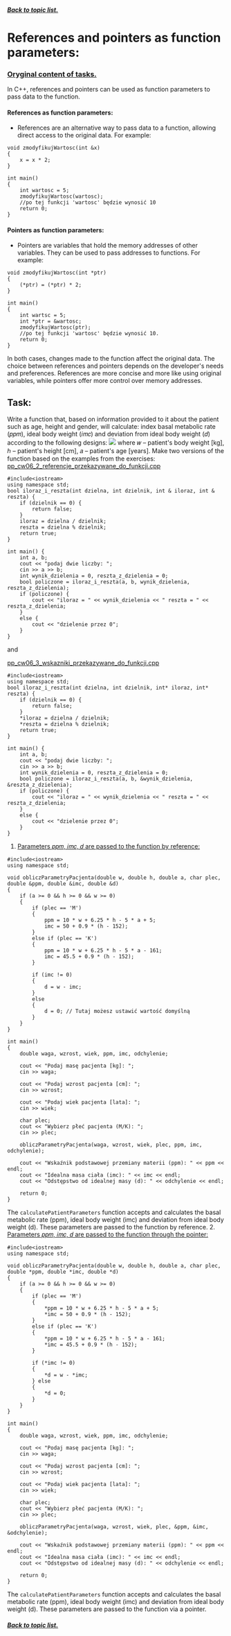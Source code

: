 ##### [Back to topic list.](/first_semester_C++/first_semester_C++.md)
# References and pointers as function parameters:
<!--
W języku C++, referencje i wskaźniki mogą być używane jako parametry funkcji w celu przekazania danych dco funkcji.
#### Referencje jako parametry funkcji:
* Referencje to alternatywny sposób przekazywania danych do funkcji, umożliwiający bezpośredni dostęp do oryginalnych danych. Na przykład:
```
void zmodyfikujWartosc(int &x)
{
    x = x * 2;
}

int main()
{
    int wartosc = 5;
    zmodyfikujWartosc(wartosc);
    //po tej funkcji 'wartosc' będzie wynosić 10
    return 0;
}
```
#### Wskaźniki jako parametry funkcji:
* Wskaźniki to zmienne, które przechowują adresy pamięci innych zmiennych. Mogą być używane do przekazywania adresów do funkcji. Na przykład:
```
void zmodyfikujWartosc(int *ptr)
{
    (*ptr) = (*ptr) * 2;
}

int main()
{
    int wartsc = 5;
    int *ptr = &wartosc;
    zmodyfikujWartosc(ptr);
    //po tej funkcji 'wartosc' będzie wynosić 10.
    return 0;
}
```
W obu przypadkach, zmiany wprowadzone w funkcji mają wpływ na oryginalne dane. Wybór między referencjami a wskaźnikami zależy od potrzeb i preferancji programisty. Referencje są bardziej zwięzłe i bardziej przypominają korzystamie z oryginalnych zmiennych, podczas gdy wskaźniki oferują większą kontrolę nad adresami pamięci.
-->
### [Oryginal content of tasks.](/first_semester_C++/19_11_23/pp%20cw06%20referencje%20i%20wskazniki.pdf)
In C++, references and pointers can be used as function parameters to pass data to the function.
#### References as function parameters:
* References are an alternative way to pass data to a function, allowing direct access to the original data. For example:
```
void zmodyfikujWartosc(int &x)
{
    x = x * 2;
}

int main()
{
    int wartosc = 5;
    zmodyfikujWartosc(wartosc);
    //po tej funkcji 'wartosc' będzie wynosić 10
    return 0;
}
```
#### Pointers as function parameters:
* Pointers are variables that hold the memory addresses of other variables. They can be used to pass addresses to functions. For example:
```
void zmodyfikujWartosc(int *ptr)
{
    (*ptr) = (*ptr) * 2;
}

int main()
{
    int wartsc = 5;
    int *ptr = &wartosc;
    zmodyfikujWartosc(ptr);
    //po tej funkcji 'wartosc' będzie wynosić 10.
    return 0;
}
```
In both cases, changes made to the function affect the original data. The choice between references and pointers depends on the developer's needs and preferences. References are more concise and more like using original variables, while pointers offer more control over memory addresses.
## Task:
Write a function that, based on information provided to it about the patient such as age, height and gender, will calculate: index
basal metabolic rate (𝑝𝑝𝑚), ideal body weight (𝑖𝑚𝑐) and deviation from ideal body weight (𝑑) according to
the following designs:
![](/first_semester_C++/19_11_23/task1_cw06_description.png)
where 𝑤 – patient's body weight [kg], ℎ – patient's height [cm], 𝑎 – patient's age [years].
Make two versions of the function based on the examples from the exercises: [pp_cw06_2_referencje_przekazywane_do_funkcji.cpp](/first_semester_C++/19_11_23/pp_cw06_2_referencje_przekazywane_do_funkcji.cpp) 
```
#include<iostream>
using namespace std;
bool iloraz_i_reszta(int dzielna, int dzielnik, int & iloraz, int & reszta) {
	if (dzielnik == 0) {
		return false;
	}
	iloraz = dzielna / dzielnik;
	reszta = dzielna % dzielnik;
	return true;
}

int main() {
	int a, b;
	cout << "podaj dwie liczby: ";
	cin >> a >> b;
	int wynik_dzielenia = 0, reszta_z_dzielenia = 0;
	bool policzone = iloraz_i_reszta(a, b, wynik_dzielenia, reszta_z_dzielenia);
	if (policzone) {
		cout << "iloraz = " << wynik_dzielenia << " reszta = " << reszta_z_dzielenia;
	}
	else {
		cout << "dzielenie przez 0";
	}
}
```
and 

[pp_cw06_3_wskazniki_przekazywane_do_funkcji.cpp](/first_semester_C++/19_11_23/pp_cw06_3_wskaźniki_przekazywane_do_funkcji.cpp)
```
#include<iostream>
using namespace std;
bool iloraz_i_reszta(int dzielna, int dzielnik, int* iloraz, int* reszta) {
	if (dzielnik == 0) {
		return false;
	}
	*iloraz = dzielna / dzielnik;
	*reszta = dzielna % dzielnik;
	return true;
}

int main() {
	int a, b;
	cout << "podaj dwie liczby: ";
	cin >> a >> b;
	int wynik_dzielenia = 0, reszta_z_dzielenia = 0;
	bool policzone = iloraz_i_reszta(a, b, &wynik_dzielenia, &reszta_z_dzielenia);
	if (policzone) {
		cout << "iloraz = " << wynik_dzielenia << " reszta = " << reszta_z_dzielenia;
	}
	else {
		cout << "dzielenie przez 0";
	}
}
```
1. [Parameters 𝑝𝑝𝑚, 𝑖𝑚𝑐, 𝑑 are passed to the function by reference:]()
```
#include<iostream>
using namespace std;

void obliczParametryPacjenta(double w, double h, double a, char plec, double &ppm, double &imc, double &d) 
{
    if (a >= 0 && h >= 0 && w >= 0) 
    {
        if (plec == 'M') 
        {
            ppm = 10 * w + 6.25 * h - 5 * a + 5;
            imc = 50 + 0.9 * (h - 152);
        }
        else if (plec == 'K') 
        {
            ppm = 10 * w + 6.25 * h - 5 * a - 161;
            imc = 45.5 + 0.9 * (h - 152);
        }

        if (imc != 0) 
        {
            d = w - imc;
        } 
        else 
        {
            d = 0; // Tutaj możesz ustawić wartość domyślną
        }
    }
}

int main() 
{
    double waga, wzrost, wiek, ppm, imc, odchylenie;

    cout << "Podaj masę pacjenta [kg]: ";
    cin >> waga;

    cout << "Podaj wzrost pacjenta [cm]: ";
    cin >> wzrost;

    cout << "Podaj wiek pacjenta [lata]: ";
    cin >> wiek;

    char plec;
    cout << "Wybierz płeć pacjenta (M/K): ";
    cin >> plec;

    obliczParametryPacjenta(waga, wzrost, wiek, plec, ppm, imc, odchylenie);

    cout << "Wskaźnik podstawowej przemiany materii (ppm): " << ppm << endl;
    cout << "Idealna masa ciała (imc): " << imc << endl;
    cout << "Odstępstwo od idealnej masy (d): " << odchylenie << endl;

    return 0;
}
```
<!--
Funkcja `obliczParametryPacjenta` przyjmuje parametry i oblicza wskaźnik podstawowej przemiany materii (ppm), idealną masę ciała (imc) oraz odstępstwo od idealnej masy ciała (d). Parametry te są przekazywane do funkcji przez referencję.
-->
The `calculatePatientParameters` function accepts and calculates the basal metabolic rate (ppm), ideal body weight (imc) and deviation from ideal body weight (d). These parameters are passed to the function by reference.
2. [Parameters 𝑝𝑝𝑚, 𝑖𝑚𝑐, 𝑑 are passed to the function through the pointer:](/first_semester_C++/19_11_23/task_query_2.cpp)
```
#include<iostream>
using namespace std;

void obliczParametryPacjenta(double w, double h, double a, char plec, double *ppm, double *imc, double *d) 
{
    if (a >= 0 && h >= 0 && w >= 0) 
    {
        if (plec == 'M') 
        {
            *ppm = 10 * w + 6.25 * h - 5 * a + 5;
            *imc = 50 + 0.9 * (h - 152);
        } 
        else if (plec == 'K') 
        {
            *ppm = 10 * w + 6.25 * h - 5 * a - 161;
            *imc = 45.5 + 0.9 * (h - 152);
        }

        if (*imc != 0) 
        {
            *d = w - *imc;
        } else 
        {
            *d = 0; 
        }
    }
}

int main() 
{
    double waga, wzrost, wiek, ppm, imc, odchylenie;

    cout << "Podaj masę pacjenta [kg]: ";
    cin >> waga;

    cout << "Podaj wzrost pacjenta [cm]: ";
    cin >> wzrost;

    cout << "Podaj wiek pacjenta [lata]: ";
    cin >> wiek;

    char plec;
    cout << "Wybierz płeć pacjenta (M/K): ";
    cin >> plec;

    obliczParametryPacjenta(waga, wzrost, wiek, plec, &ppm, &imc, &odchylenie);

    cout << "Wskaźnik podstawowej przemiany materii (ppm): " << ppm << endl;
    cout << "Idealna masa ciała (imc): " << imc << endl;
    cout << "Odstępstwo od idealnej masy (d): " << odchylenie << endl;

    return 0;
}
```
<!--
Funkcja `obliczParametryPacjenta` przyjmuje i oblicza wskaźnik podstawowej przemiany materii (ppm), idealną masę ciała (imc) oraz odstępstwo od idealnej masy ciała (d). Parametry te są przekazywane do funkcji przez wskaźnik.
-->
The `calculatePatientParameters` function accepts and calculates the basal metabolic rate (ppm), ideal body weight (imc) and deviation from ideal body weight (d). These parameters are passed to the function via a pointer.
##### [Back to topic list.](/first_semester_C++/first_semester_C++.md)